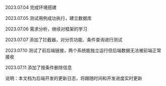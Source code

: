 2023.07.04	完成环境搭建

2023.07.05	测试用例成功执行，建立数据库

2023.07.06	需求分析，继续对框架的学习

2023.07.07  添加了拦截器，对分页功能、条件查询进行测试

2023.07.10  测试了前后端链接，两个系统能独立运行但后端数据无法被前端正常接收

2023.07.11  添加了按条件删除信息




说明：本文档为后端开发的更新日志，将跟随时间和开发进度实时更新
